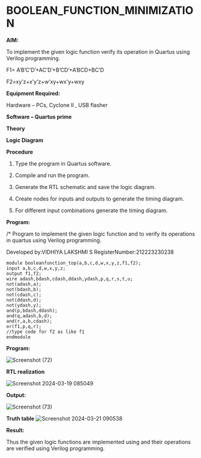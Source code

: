 # BOOLEAN_FUNCTION_MINIMIZATION

**AIM:**

To implement the given logic function verify its operation in Quartus using Verilog programming.

F1= A’B’C’D’+AC’D’+B’CD’+A’BCD+BC’D 

F2=xy’z+x’y’z+w’xy+wx’y+wxy

**Equipment Required:**

Hardware – PCs, Cyclone II , USB flasher

**Software – Quartus prime**

**Theory**

**Logic Diagram**

**Procedure**

1.	Type the program in Quartus software.

2.	Compile and run the program.

3.	Generate the RTL schematic and save the logic diagram.

4.	Create nodes for inputs and outputs to generate the timing diagram.

5.	For different input combinations generate the timing diagram.


**Program:**

/* Program to implement the given logic function and to verify its operations in quartus using Verilog programming. 

Developed by:VIDHIYA LAKSHMI S
RegisterNumber:212223230238
```
module booleanfunction_top(a,b,c,d,w,x,y,z,f1,f2);
input a,b,c,d,w,x,y,z;
output f1,f2;
wire adash,bdash,cdash,ddash,ydash,p,q,r,s,t,u;
not(adash,a);
not(bdash,b);
not(cdash,c);
not(ddash,d);
not(ydash,y);
and(p,bdash,ddash);
and(q,adash,b,d);
and(r,a,b,cdash);
or(f1,p,q,r);
//type code for f2 as like f1
endmodule
```


**Program:**

![Screenshot (72)](https://github.com/saravidhya/BOOLEAN_FUNCTION_MINIMIZATION/assets/87062069/93fcddb0-68fb-42e8-b841-598dd7e45b88)



**RTL realization**

![Screenshot 2024-03-19 085049](https://github.com/saravidhya/BOOLEAN_FUNCTION_MINIMIZATION/assets/87062069/ed35ba9c-0c64-4591-b3c3-2c11da23e846)




**Output:**

![Screenshot (73)](https://github.com/saravidhya/BOOLEAN_FUNCTION_MINIMIZATION/assets/87062069/473d98e3-ebc3-4b46-979e-b89ab39372a2)



**Truth table**
![Screenshot 2024-03-21 090538](https://github.com/saravidhya/BOOLEAN_FUNCTION_MINIMIZATION/assets/87062069/70f06efb-69f7-4b40-89ff-8961d6234354)


**Result:**

Thus the given logic functions are implemented using and their operations are verified using Verilog programming.

